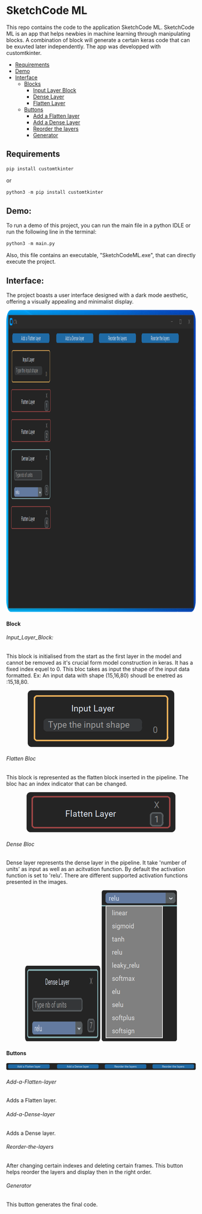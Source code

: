 # SketchCode ML

This repo contains the code to the application SketchCode ML.
SketchCode ML is an app that helps newbies in machine learning through manipulating blocks. A combination of block will generate a certain keras code that can be exuvted later independently.
The app was developped with customtkinter.

* [Requirements](#requirements)
* [Demo](#demo)
* [Interface](#interface)
    * [Blocks](#blocks)
        * [Input Layer Block](#input_layer_block)
        * [Dense Layer](#dense_layer)
        * [Flatten Layer](#flatten_layer)
    * [Buttons](#Buttons)
        * [Add a Flatten layer](#Add-a-Flatten-layer)
        * [Add a Dense Layer](#Add-a-Dense-Layer)
        * [Reorder the layers](#Reorder-the-layers)
        * [Generator](#generator)

## Requirements
```python
pip install customtkinter
```
or
```python
python3 -m pip install customtkinter
```
## Demo:
To run a demo of this project, you can run the main file in a python IDLE or run the following line in the terminal:
```python
python3 -m main.py
```
Also, this file contains an executable, "SketchCodeML.exe", that can directly execute the project.



## Interface:

The project boasts a user interface designed with a dark mode aesthetic, offering a visually appealing and minimalist display.

<p align="center">
  <img src="https://github.com/oussama-hammami/SketchCodeML/blob/main/img/Interfac.PNG" width = "800" height = "800">
</p>

#### Block
###### Input_Layer_Block:
This block is initialised from the start as the first layer in the model and cannot be removed as it's crucial form model construction in keras. It has a fixed index equel to 0. 
This bloc takes as input the shape of the input data formatted.
Ex: An input data with shape (15,16,80) shoudl be enetred as :15,18,80.

<p align="center">
  <img src="https://github.com/oussama-hammami/SketchCodeML/blob/main/img/Input.PNG" >
</p>

###### Flatten Bloc
This block is represented as the flatten block inserted in the pipeline. The bloc hac an index indicator that can be changed.

<p align="center">
  <img src="https://github.com/oussama-hammami/SketchCodeML/blob/main/img/Flatten.PNG">
</p>

###### Dense Bloc
Dense layer represents the dense layer in the pipeline. It take 'number of units' as input as well as an acitvation function. By default the activation function is set to 'relu'. There are different supported activation functions presented in the images.

<p align="center">
  <img src="https://github.com/oussama-hammami/SketchCodeML/blob/main/img/Dense_1.PNG" width = "200" height = "200">
  <img src="https://github.com/oussama-hammami/SketchCodeML/blob/main/img/dense_combobox.PNG" width = "200" height = "400">
</p>

#### Buttons 

<p align="center">
  <img src="https://github.com/oussama-hammami/SketchCodeML/blob/main/img/Buttons.PNG">
</p>

###### Add-a-Flatten-layer
Adds a Flatten layer.

###### Add-a-Dense-layer
Adds a Dense layer.

###### Reorder-the-layers
After changing certain indexes and deleting certain frames. This button helps reorder the layers and display then in the right order.

###### Generator
This button generates the final code.














        
  



